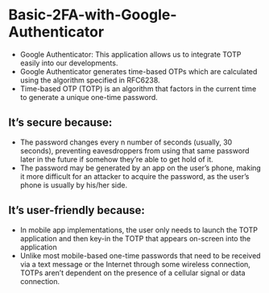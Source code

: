 # Basic-2FA-with-Google-Authenticator

* Google Authenticator: This application allows us to integrate TOTP easily into our developments.
* Google Authenticator generates time-based OTPs which are calculated using the algorithm specified in RFC6238. 
* Time-based OTP (TOTP) is an algorithm that factors in the current time to generate a unique one-time password.

## It’s secure because:

* The password changes every n number of seconds (usually, 30 seconds), preventing eavesdroppers from using that same password later in the future if somehow they’re able to get hold of it.
* The password may be generated by an app on the user’s phone, making it more difficult for an attacker to acquire the password, as the user’s phone is usually by his/her side.

## It’s user-friendly because:

* In mobile app implementations, the user only needs to launch the TOTP application and then key-in the TOTP that appears on-screen into the application
* Unlike most mobile-based one-time passwords that need to be received via a text message or the Internet through some wireless connection, TOTPs aren’t dependent on the presence of a cellular signal or data connection.
